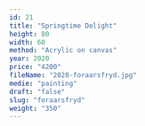 ```yaml
---
id: 21
title: "Springtime Delight"
height: 80
width: 60
method: "Acrylic on canvas"
year: 2020
price: "4200"
fileName: "2020-foraarsfryd.jpg"
medie: "painting"
draft: "false"
slug: "foraarsfryd"
weight: "350"
---
```

